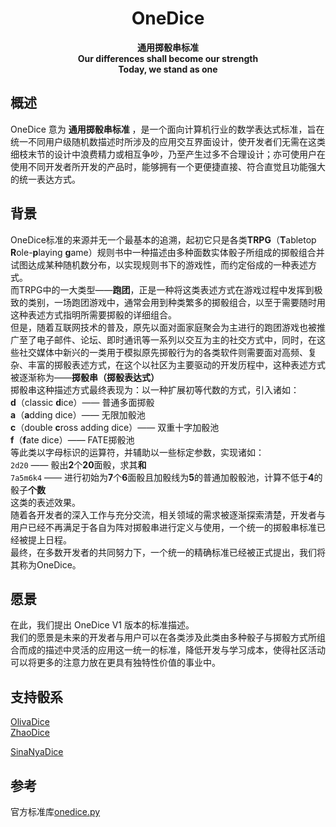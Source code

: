 <div align="center">

# OneDice

**通用掷骰串标准**  
**Our differences shall become our strength**  
**Today, we stand as one**  

</div>

## 概述
OneDice 意为 **通用掷骰串标准** ，是一个面向计算机行业的数学表达式标准，旨在统一不同用户级随机数描述时所涉及的应用交互界面设计，使开发者们无需在这类细枝末节的设计中浪费精力或相互争吵，乃至产生过多不合理设计；亦可使用户在使用不同开发者所开发的产品时，能够拥有一个更便捷直接、符合直觉且功能强大的统一表达方式。

## 背景
OneDice标准的来源并无一个最基本的追溯，起初它只是各类**TRPG**（**T**abletop **R**ole-**p**laying **g**ame）规则书中一种描述由多种面数实体骰子所组成的掷骰组合并试图达成某种随机数分布，以实现规则书下的游戏性，而约定俗成的一种表述方式。  
而TRPG中的一大类型——**跑团**，正是一种将这类表述方式在游戏过程中发挥到极致的类别，一场跑团游戏中，通常会用到种类繁多的掷骰组合，以至于需要随时用这种表述方式指明所需要掷骰的详细组合。  
但是，随着互联网技术的普及，原先以面对面家庭聚会为主进行的跑团游戏也被推广至了电子邮件、论坛、即时通讯等一系列以交互为主的社交方式中，同时，在这些社交媒体中新兴的一类用于模拟原先掷骰行为的各类软件则需要面对高频、复杂、丰富的掷骰表述方式，在这个以社区为主要驱动的开发历程中，这种表述方式被逐渐称为——**掷骰串（掷骰表达式）**  
掷骰串这种描述方式最终表现为：以一种扩展初等代数的方式，引入诸如：  
**d**（classic **d**ice）—— 普通多面掷骰  
**a**（**a**dding dice）—— 无限加骰池  
**c**（double **c**ross adding dice）—— 双重十字加骰池  
**f**（**f**ate dice）—— FATE掷骰池  
等此类以字母标识的运算符，并辅助以一些标定参数，实现诸如：  
`2d20` —— 骰出**2**个**20**面骰，求其**和**  
`7a5m6k4` —— 进行初始为**7**个**6**面骰且加骰线为**5**的普通加骰骰池，计算不低于**4**的骰子**个数**  
这类的表述效果。  
随着各开发者的深入工作与充分交流，相关领域的需求被逐渐探索清楚，开发者与用户已经不再满足于各自为阵对掷骰串进行定义与使用，一个统一的掷骰串标准已经被提上日程。  
最终，在多数开发者的共同努力下，一个统一的精确标准已经被正式提出，我们将其称为OneDice。

## 愿景
在此，我们提出 OneDice V1 版本的标准描述。  
我们的愿景是未来的开发者与用户可以在各类涉及此类由多种骰子与掷骰方式所组合而成的描述中灵活的应用这一统一的标准，降低开发与学习成本，使得社区活动可以将更多的注意力放在更具有独特性价值的事业中。  

## 支持骰系
[OlivaDice](https://github.com/OlivOS-Team/OlivaDiceCore)  
[ZhaoDice](https://github.com/zhaodice/diceApp)

[SinaNyaDice](https://sinanya.com)

## 参考
官方标准库[onedice.py](https://github.com/OlivOS-Team/onedice.py)  
